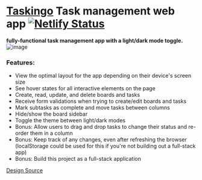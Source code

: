 # [Taskingo](https://taskingo.osmx.me) Task management web app [![Netlify Status](https://api.netlify.com/api/v1/badges/5c0f15c5-5bf7-4717-ae0b-225be30aed5d/deploy-status)](https://app.netlify.com/sites/taskingo/deploys)
**fully-functional task management app with a light/dark mode toggle.**
![image](https://github.com/itsosmx/taskingo-task-management/assets/49457438/a1b8e4ac-5190-445e-bf4b-f42b067360d3)
### Features:
- View the optimal layout for the app depending on their device's screen size
- See hover states for all interactive elements on the page
- Create, read, update, and delete boards and tasks
- Receive form validations when trying to create/edit boards and tasks
- Mark subtasks as complete and move tasks between columns
- Hide/show the board sidebar
- Toggle the theme between light/dark modes
- Bonus: Allow users to drag and drop tasks to change their status and re-order them in a column
- Bonus: Keep track of any changes, even after refreshing the browser (localStorage could be used for this if you're not building out a full-stack app)
- Bonus: Build this project as a full-stack application


[Design Source](https://www.frontendmentor.io/challenges/kanban-task-management-web-app-wgQLt-HlbB)
